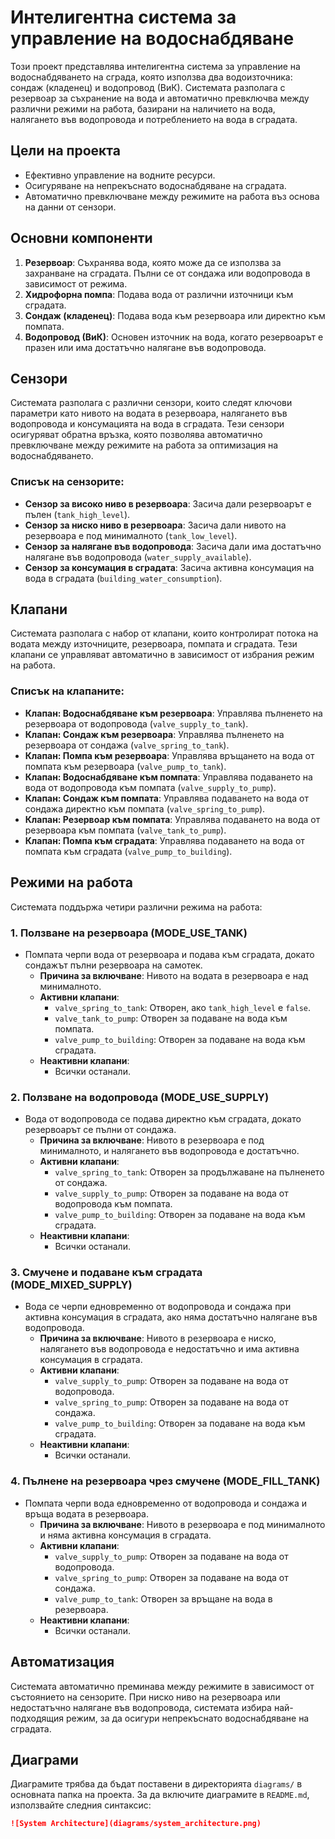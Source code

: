 # Интелигентна система за управление на водоснабдяване

Този проект представлява интелигентна система за управление на водоснабдяването на сграда, която използва два водоизточника: сондаж (кладенец) и водопровод (ВиК). Системата разполага с резервоар за съхранение на вода и автоматично превключва между различни режими на работа, базирани на наличието на вода, налягането във водопровода и потреблението на вода в сградата.

## Цели на проекта

- Ефективно управление на водните ресурси.
- Осигуряване на непрекъснато водоснабдяване на сградата.
- Автоматично превключване между режимите на работа въз основа на данни от сензори.

## Основни компоненти

1. **Резервоар**: Съхранява вода, която може да се използва за захранване на сградата. Пълни се от сондажа или водопровода в зависимост от режима.
2. **Хидрофорна помпа**: Подава вода от различни източници към сградата.
3. **Сондаж (кладенец)**: Подава вода към резервоара или директно към помпата.
4. **Водопровод (ВиК)**: Основен източник на вода, когато резервоарът е празен или има достатъчно налягане във водопровода.

## Сензори

Системата разполага с различни сензори, които следят ключови параметри като нивото на водата в резервоара, налягането във водопровода и консумацията на вода в сградата. Тези сензори осигуряват обратна връзка, която позволява автоматично превключване между режимите на работа за оптимизация на водоснабдяването.

### Списък на сензорите:
- **Сензор за високо ниво в резервоара**: Засича дали резервоарът е пълен (`tank_high_level`).
- **Сензор за ниско ниво в резервоара**: Засича дали нивото на резервоара е под минималното (`tank_low_level`).
- **Сензор за налягане във водопровода**: Засича дали има достатъчно налягане във водопровода (`water_supply_available`).
- **Сензор за консумация в сградата**: Засича активна консумация на вода в сградата (`building_water_consumption`).

## Клапани

Системата разполага с набор от клапани, които контролират потока на водата между източниците, резервоара, помпата и сградата. Тези клапани се управляват автоматично в зависимост от избрания режим на работа.

### Списък на клапаните:
- **Клапан: Водоснабдяване към резервоара**: Управлява пълненето на резервоара от водопровода (`valve_supply_to_tank`).
- **Клапан: Сондаж към резервоара**: Управлява пълненето на резервоара от сондажа (`valve_spring_to_tank`).
- **Клапан: Помпа към резервоара**: Управлява връщането на вода от помпата към резервоара (`valve_pump_to_tank`).
- **Клапан: Водоснабдяване към помпата**: Управлява подаването на вода от водопровода към помпата (`valve_supply_to_pump`).
- **Клапан: Сондаж към помпата**: Управлява подаването на вода от сондажа директно към помпата (`valve_spring_to_pump`).
- **Клапан: Резервоар към помпата**: Управлява подаването на вода от резервоара към помпата (`valve_tank_to_pump`).
- **Клапан: Помпа към сградата**: Управлява подаването на вода от помпата към сградата (`valve_pump_to_building`).

## Режими на работа

Системата поддържа четири различни режима на работа:

### 1. Ползване на резервоара (MODE_USE_TANK)
- Помпата черпи вода от резервоара и подава към сградата, докато сондажът пълни резервоара на самотек.
  - **Причина за включване**: Нивото на водата в резервоара е над минималното.
  - **Активни клапани**:
    - `valve_spring_to_tank`: Отворен, ако `tank_high_level` е `false`.
    - `valve_tank_to_pump`: Отворен за подаване на вода към помпата.
    - `valve_pump_to_building`: Отворен за подаване на вода към сградата.
  - **Неактивни клапани**:
    - Всички останали.

### 2. Ползване на водопровода (MODE_USE_SUPPLY)
- Вода от водопровода се подава директно към сградата, докато резервоарът се пълни от сондажа.
  - **Причина за включване**: Нивото в резервоара е под минималното, и налягането във водопровода е достатъчно.
  - **Активни клапани**:
    - `valve_spring_to_tank`: Отворен за продължаване на пълненето от сондажа.
    - `valve_supply_to_pump`: Отворен за подаване на вода от водопровода към помпата.
    - `valve_pump_to_building`: Отворен за подаване на вода към сградата.
  - **Неактивни клапани**:
    - Всички останали.

### 3. Смучене и подаване към сградата (MODE_MIXED_SUPPLY)
- Вода се черпи едновременно от водопровода и сондажа при активна консумация в сградата, ако няма достатъчно налягане във водопровода.
  - **Причина за включване**: Нивото в резервоара е ниско, налягането във водопровода е недостатъчно и има активна консумация в сградата.
  - **Активни клапани**:
    - `valve_supply_to_pump`: Отворен за подаване на вода от водопровода.
    - `valve_spring_to_pump`: Отворен за подаване на вода от сондажа.
    - `valve_pump_to_building`: Отворен за подаване на вода към сградата.
  - **Неактивни клапани**:
    - Всички останали.

### 4. Пълнене на резервоара чрез смучене (MODE_FILL_TANK)
- Помпата черпи вода едновременно от водопровода и сондажа и връща водата в резервоара.
  - **Причина за включване**: Нивото в резервоара е под минималното и няма активна консумация в сградата.
  - **Активни клапани**:
    - `valve_supply_to_pump`: Отворен за подаване на вода от водопровода.
    - `valve_spring_to_pump`: Отворен за подаване на вода от сондажа.
    - `valve_pump_to_tank`: Отворен за връщане на вода в резервоара.
  - **Неактивни клапани**:
    - Всички останали.

## Автоматизация

Системата автоматично преминава между режимите в зависимост от състоянието на сензорите. При ниско ниво на резервоара или недостатъчно налягане във водопровода, системата избира най-подходящия режим, за да осигури непрекъснато водоснабдяване на сградата.

## Диаграми

Диаграмите трябва да бъдат поставени в директорията `diagrams/` в основната папка на проекта. За да включите диаграмите в `README.md`, използвайте следния синтаксис:

```markdown
![System Architecture](diagrams/system_architecture.png)
